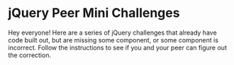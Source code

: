 # jQuery Peer Mini Challenges

Hey everyone! Here are a series of jQuery challenges that already have code built out, but are missing some component, or some
component is incorrect. Follow the instructions to see if you and your peer can figure out the correction.
